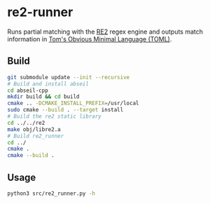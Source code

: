 # re2-runner

Runs partial matching with the [RE2](https://github.com/google/re2) regex engine and outputs match information in [Tom's Obvious Minimal Language (TOML)](https://tomhttps://toml.io/en/l.io/en/).

## Build

```Bash
git submodule update --init --recursive
# Build and install abseil
cd abseil-cpp
mkdir build && cd build
cmake .. -DCMAKE_INSTALL_PREFIX=/usr/local
sudo cmake --build . --target install
# Build the re2 static library
cd ../../re2
make obj/libre2.a
# Build re2_runner
cd ../
cmake .
cmake --build .
```

## Usage

```Bash
python3 src/re2_runner.py -h
```
